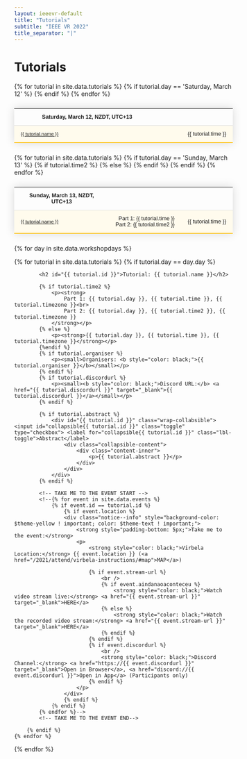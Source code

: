 ```yaml
---
layout: ieeevr-default
title: "Tutorials"
subtitle: "IEEE VR 2022"
title_separator: "|"
---
```


<style>
    .styled-table {
        border-collapse: collapse;
        margin: 25px 0;
        font-size: 0.9em;
        font-family: sans-serif;
        /*min-width: 400px;*/
        box-shadow: 0 0 20px rgba(0, 0, 0, 0.15);
        display: table;
    }

    .styled-table thead tr {
        background-color: #fec10d;
        color: #ffffff;
        text-align: left;
    }

    .styled-table th,
    .styled-table td {
        padding: 12px 15px;
    }

    .styled-table tbody tr {
        border-bottom: 1px solid #dddddd;
    }

    .styled-table tbody tr:nth-of-type(even) {
        background-color: #fffbed;
    }

    .styled-table tbody tr:last-of-type {
        border-bottom: 2px solid #fec10d;
    }

    .styled-table tbody tr.active-row {
        font-weight: bold;
        color: #fec10d;
    }

    /* Collapsible */
    input[type='checkbox'] {
        display: none;
    }

    .wrap-collabsible {
        margin: 1rem 0;
    }

    .lbl-toggle {
        display: block;
        font-weight: bold;
        /* font-family: monospace; */
        font-size: 0.8rem;
        text-align: left;
        padding: 0rem;
        color: #fec10d;
        background: #ffffff;
        cursor: pointer;
        border-radius: 7px;
        transition: all 0.25s ease-out;
    }

    .lbl-toggle:hover {
        /*color: #FFF;*/
    }

    .lbl-toggle::before {
        content: ' ';
        display: inline-block;
        border-top: 5px solid transparent;
        border-bottom: 5px solid transparent;
        border-left: 5px solid currentColor;
        vertical-align: middle;
        margin-right: .7rem;
        transform: translateY(-2px);
        transition: transform .2s ease-out;
    }

    .toggle:checked+.lbl-toggle::before {
        transform: rotate(90deg) translateX(-3px);
    }

    .collapsible-content {
        max-height: 0px;
        overflow: hidden;
        transition: max-height .25s ease-in-out;
    }

    .toggle:checked+.lbl-toggle+.collapsible-content {
        max-height: 1500px;
    }

    .toggle:checked+.lbl-toggle {
        border-bottom-right-radius: 0;
        border-bottom-left-radius: 0;
    }

    .collapsible-content .content-inner {
        background: white;
        /* rgba(0, 105, 255, .2);*/
        border-bottom: 1px solid white;
        border-bottom-left-radius: 7px;
        border-bottom-right-radius: 7px;
        padding: .5rem 1rem;
    }

    .collapsible-content p {
        margin-bottom: 0;
    }

</style>

<h1>Tutorials</h1>

<div>
    <table class="styled-table" style="font-size: 0.9em; ">
        <tr>
            <th>Saturday, March 12, NZDT, UTC+13</th>
            <th></th>
        </tr>
        {% for tutorial in site.data.tutorials %}
            {% if tutorial.day == 'Saturday, March 12' %}
                <tr>
                    <td style="font-size: 0.9em;"><a href="#{{ tutorial.id }}">{{ tutorial.name }}</a></td>
                    <td style="white-space: nowrap; text-align: right;">{{ tutorial.time }}</td>
                </tr>
            {% endif %}
        {% endfor %}
    </table>
</div>
<div>
    <table class="styled-table" style="font-size: 0.9em; ">
        <tr>
            <th>Sunday, March 13, NZDT, UTC+13</th>
            <th></th>
        </tr>
        {% for tutorial in site.data.tutorials %}
            {% if tutorial.day == 'Sunday, March 13' %}
                <tr>
                    <td style="font-size: 0.9em;"><a href="#{{ tutorial.id }}">{{ tutorial.name }}</a></td>
                    {% if tutorial.time2 %}
                        <td style="white-space: nowrap; text-align: right;">Part 1: {{ tutorial.time }}<br>Part 2: {{ tutorial.time2 }}</td>
                    {% else %}
                        <td style="white-space: nowrap; text-align: right;">{{ tutorial.time }}</td>
                    {% endif %}
                </tr>
            {% endif %}
        {% endfor %}
    </table>
</div>

{% for day in site.data.workshopdays %}
<div>
    {% for tutorial in site.data.tutorials %}
        {% if tutorial.day == day.day %}

            <h2 id="{{ tutorial.id }}">Tutorial: {{ tutorial.name }}</h2>
    
            {% if tutorial.time2 %}
                <p><strong>
                    Part 1: {{ tutorial.day }}, {{ tutorial.time }}, {{ tutorial.timezone }}<br>
                    Part 2: {{ tutorial.day }}, {{ tutorial.time2 }}, {{ tutorial.timezone }}
                </strong></p>
            {% else %}
                <p><strong>{{ tutorial.day }}, {{ tutorial.time }}, {{ tutorial.timezone }}</strong></p>
            {%endif %}
            {% if tutorial.organiser %}
                <p><small>Organisers: <b style="color: black;">{{ tutorial.organiser }}</b></small></p>
            {% endif %}
            {% if tutorial.discordurl %}
                <p><small><b style="color: black;">Discord URL:</b> <a href="{{ tutorial.discordurl }}" target="_blank">{{ tutorial.discordurl }}</a></small></p>
            {% endif %}

            {% if tutorial.abstract %}
                <div id="{{ tutorial.id }}" class="wrap-collabsible"> <input id="collapsible{{ tutorial.id }}" class="toggle" type="checkbox"> <label for="collapsible{{ tutorial.id }}" class="lbl-toggle">Abstract</label>
                    <div class="collapsible-content">
                        <div class="content-inner">
                            <p>{{ tutorial.abstract }}</p>
                        </div>
                    </div>
                </div>
            {% endif %}
    
            <!-- TAKE ME TO THE EVENT START -->
            <!--{% for event in site.data.events %}
                {% if event.id == tutorial.id %}
                    {% if event.location %}
                    <div class="notice--info" style="background-color: $theme-yellow ! important; color: $theme-text ! important;">
                        <strong style="padding-bottom: 5px;">Take me to the event:</strong>
                        <p>
                            <strong style="color: black;">Virbela Location:</strong> {{ event.location }} (<a href="/2021/attend/virbela-instructions/#map">MAP</a>)

                            {% if event.stream-url %}
                                <br />
                                {% if event.aindanaoaconteceu %}
                                    <strong style="color: black;">Watch video stream live:</strong> <a href="{{ event.stream-url }}" target="_blank">HERE</a>
                                {% else %}
                                    <strong style="color: black;">Watch the recorded video stream:</strong> <a href="{{ event.stream-url }}" target="_blank">HERE</a>
                                {% endif %}
                            {% endif %}
                            {% if event.discordurl %}
                                <br />
                                <strong style="color: black;">Discord Channel:</strong> <a href="https://{{ event.discordurl }}" target="_blank">Open in Browser</a>, <a href="discord://{{ event.discordurl }}">Open in App</a> (Participants only)
                            {% endif %}
                        </p>
                    </div>
                    {% endif %}
                {% endif %}
            {% endfor %}-->
            <!-- TAKE ME TO THE EVENT END-->

        {% endif %}
    {% endfor %}
</div>
{% endfor %}